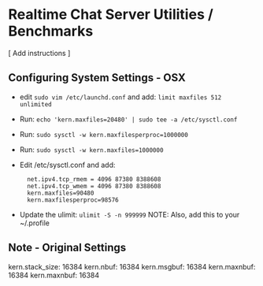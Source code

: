# Realtime Chat Server Utilities / Benchmarks

[ Add instructions ]

## Configuring System Settings - OSX

* edit `sudo vim /etc/launchd.conf` and add: `limit maxfiles 512 unlimited`
* Run: `echo 'kern.maxfiles=20480' | sudo tee -a /etc/sysctl.conf`
* Run: `sudo sysctl -w kern.maxfilesperproc=1000000`
* Run: `sudo sysctl -w kern.maxfiles=1000000`

* Edit /etc/sysctl.conf and add:

        net.ipv4.tcp_rmem = 4096 87380 8388608
        net.ipv4.tcp_wmem = 4096 87380 8388608
        kern.maxfiles=90480 
        kern.maxfilesperproc=98576

* Update the ulimit: `ulimit -S -n 999999`  NOTE: Also, add this to your ~/.profile


## Note - Original Settings
kern.stack_size: 16384
kern.nbuf: 16384
kern.msgbuf: 16384
kern.maxnbuf: 16384
kern.maxnbuf: 16384
